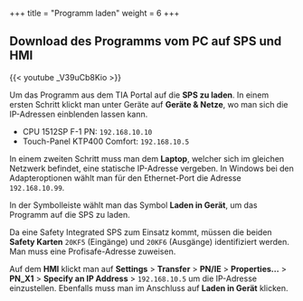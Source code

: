 +++
title = "Programm laden"
weight = 6
+++

## Download des Programms vom PC auf SPS und HMI

<div class="shadow">
  {{< youtube _V39uCb8Kio >}}
</div>

Um das Programm aus dem TIA Portal auf die **SPS zu laden**. In einem ersten Schritt klickt man unter Geräte auf **Geräte & Netze**, wo man sich die IP-Adressen einblenden lassen kann.

* CPU 1512SP F-1 PN: `192.168.10.10`
* Touch-Panel KTP400 Comfort: `192.168.10.5`

In einem zweiten Schritt muss man dem **Laptop**, welcher sich im gleichen Netzwerk befindet, eine statische IP-Adresse vergeben. In Windows bei den Adapteroptionen wählt man für den Ethernet-Port die Adresse `192.168.10.99`.

In der Symbolleiste wählt man das Symbol **Laden in Gerät**, um das Programm auf die SPS zu laden.

Da eine Safety Integrated SPS zum Einsatz kommt, müssen die beiden **Safety Karten** `20KF5` (Eingänge) und `20KF6` (Ausgänge) identifiziert werden. Man muss eine Profisafe-Adresse zuweisen.

Auf dem **HMI** klickt man auf **Settings** > **Transfer** > **PN/IE** > **Properties...** > **PN_X1** > **Specify an IP Address** > `192.168.10.5` um die IP-Adresse einzustellen. Ebenfalls muss man im Anschluss auf **Laden in Gerät** klicken.
